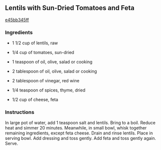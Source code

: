 ## Lentils with Sun-Dried Tomatoes and Feta

[e45bb345ff](http://www.vegetariantimes.com/recipe/lentils-with-sun-dried-tomatoes-and-feta/)

### Ingredients

 - 1 1/2 cup of lentils, raw

 - 1/4 cup of tomatoes, sun-dried

 - 1 teaspoon of oil, olive, salad or cooking

 - 2 tablespoon of oil, olive, salad or cooking

 - 2 tablespoon of vinegar, red wine

 - 1/4 teaspoon of spices, thyme, dried

 - 1/2 cup of cheese, feta

### Instructions

In large pot of water, add 1 teaspoon salt and lentils. Bring to a boil. Reduce heat and simmer 20 minutes. Meanwhile, in small bowl, whisk together remaining ingredients, except feta cheese. Drain and rinse lentils. Place in serving bowl. Add dressing and toss gently. Add feta and toss gently again. Serve.